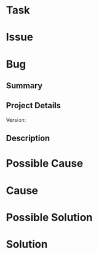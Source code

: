 # Task
# Issue
# Bug

## Summary 

## Project Details
Version:

## Description

# Possible Cause
# Cause

# Possible Solution
# Solution
